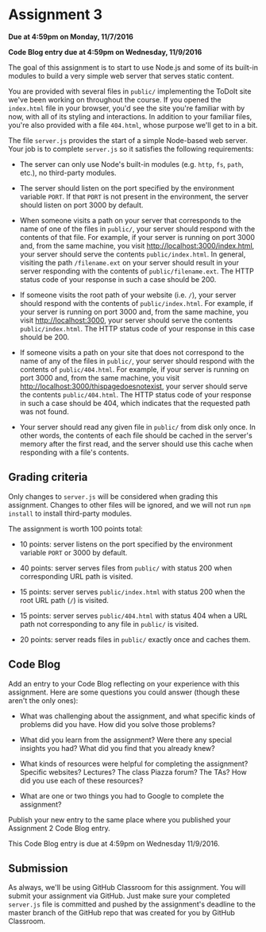 # Assignment 3

**Due at 4:59pm on Monday, 11/7/2016**

**Code Blog entry due at 4:59pm on Wednesday, 11/9/2016**

The goal of this assignment is to start to use Node.js and some of its built-in modules to build a very simple web server that serves static content.

You are provided with several files in `public/` implementing the ToDoIt site we've been working on throughout the course.  If you opened the `index.html` file in your browser, you'd see the site you're familiar with by now, with all of its styling and interactions.  In addition to your familiar files, you're also provided with a file `404.html`, whose purpose we'll get to in a bit.

The file `server.js` provides the start of a simple Node-based web server.  Your job is to complete `server.js` so it satisfies the following requirements:

  * The server can only use Node's built-in modules (e.g. `http`, `fs`, `path`, etc.), no third-party modules.

  * The server should listen on the port specified by the environment variable `PORT`.  If that `PORT` is not present in the environment, the server should listen on port 3000 by default.

  * When someone visits a path on your server that corresponds to the name of one of the files in `public/`, your server should respond with the contents of that file.  For example, if your server is running on port 3000 and, from the same machine, you visit [http://localhost:3000/index.html](http://localhost:3000/index.html), your server should serve the contents `public/index.html`.  In general, visiting the path `/filename.ext` on your server should result in your server responding with the contents of `public/filename.ext`.  The HTTP status code of your response in such a case should be 200.

  * If someone visits the root path of your website (i.e. `/`), your server should respond with the contents of `public/index.html`.  For example, if your server is running on port 3000 and, from the same machine, you visit [http://localhost:3000](http://localhost:3000), your server should serve the contents `public/index.html`.  The HTTP status code of your response in this case should be 200.

  * If someone visits a path on your site that does not correspond to the name of any of the files in `public/`, your server should respond with the contents of `public/404.html`.  For example, if your server is running on port 3000 and, from the same machine, you visit [http://localhost:3000/thispagedoesnotexist](http://localhost:3000/thispagedoesnotexist), your server should serve the contents `public/404.html`.  The HTTP status code of your response in such a case should be 404, which indicates that the requested path was not found.

  * Your server should read any given file in `public/` from disk only once.  In other words, the contents of each file should be cached in the server's memory after the first read, and the server should use this cache when responding with a file's contents.

## Grading criteria

Only changes to `server.js` will be considered when grading this assignment.  Changes to other files will be ignored, and we will not run `npm install` to install third-party modules.

The assignment is worth 100 points total:

  * 10 points: server listens on the port specified by the environment variable `PORT` or 3000 by default.

  * 40 points: server serves files from `public/` with status 200 when corresponding URL path is visited.

  * 15 points: server serves `public/index.html` with status 200 when the root URL path (`/`) is visited.

  * 15 points: server serves `public/404.html` with status 404 when a URL path not corresponding to any file in `public/` is visited.

  * 20 points: server reads files in `public/` exactly once and caches them.

## Code Blog

Add an entry to your Code Blog reflecting on your experience with this assignment.  Here are some questions you could answer (though these aren't the only ones):

  * What was challenging about the assignment, and what specific kinds of problems did you have.  How did you solve those problems?

  * What did you learn from the assignment?  Were there any special insights you had?  What did you find that you already knew?

  * What kinds of resources were helpful for completing the assignment?  Specific websites?  Lectures?  The class Piazza forum?  The TAs?  How did you use each of these resources?

  * What are one or two things you had to Google to complete the assignment?

Publish your new entry to the same place where you published your Assignment 2 Code Blog entry.

This Code Blog entry is due at 4:59pm on Wednesday 11/9/2016.

## Submission

As always, we'll be using GitHub Classroom for this assignment. You will submit your assignment via GitHub.  Just make sure your completed `server.js` file is committed and pushed by the assignment's deadline to the master branch of the GitHub repo that was created for you by GitHub Classroom.

